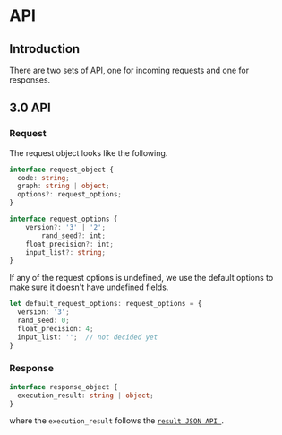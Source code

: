 # API

## Introduction 

There are two sets of API, one for incoming requests and one for responses. 


## 3.0 API

### Request

The request object looks like the following. 

```typescript
interface request_object {
  code: string;
  graph: string | object;
  options?: request_options;
}

interface request_options {
    version?: '3' | '2';
		rand_seed?: int;
  	float_precision?: int;
  	input_list?: string;
}

```

If any of the request options is undefined, we use the default options to make sure it doesn't have undefined fields.

```typescript
let default_request_options: request_options = {
  version: '3';
  rand_seed: 0;
  float_precision: 4;
  input_list: '';  // not decided yet 
}
```

### Response

```typescript
interface response_object {
  execution_result: string | object; 
}
```

where the `execution_result` follows the [`result JSON API `](/RFCs/backend/database/tutorial_related_tables/execution_result/result_json_api.md). 
